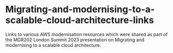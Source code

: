 # Migrating-and-modernising-to-a-scalable-cloud-architecture-links
Links to various AWS modernisation resources which were shared as part of the MGR202 London Summit 2023 presentation on Migrating and modernising to a scalable cloud architecture.

